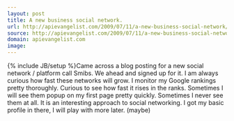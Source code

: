 ```yaml
---
layout: post
title: A new business social network.
url: http://apievangelist.com/2009/07/11/a-new-business-social-network/
source: http://apievangelist.com/2009/07/11/a-new-business-social-network/
domain: apievangelist.com
image: 
---
```

{% include JB/setup %}Came across a blog posting for a new social network / platform call Smibs. We ahead and signed up for it. I am always curious how fast these networks will grow.
I monitor my Google rankings pretty thoroughly. Curious to see how fast it rises in the ranks.
Sometimes I will see them popup on my first page pretty quickly. Sometimes I never see them at all.
It is an interesting approach to social networking. I got my basic profile in there, I will play with more later. (maybe)
